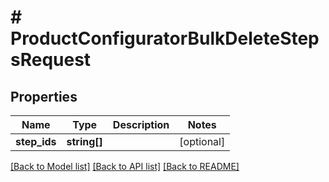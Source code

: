 # # ProductConfiguratorBulkDeleteStepsRequest


## Properties


Name | Type | Description | Notes
------------ | ------------- | ------------- | -------------
**step_ids**| **string[]** |   | [optional]


[[Back to Model list]](../../README.md#models) [[Back to API list]](../../README.md#endpoints) [[Back to README]](../../README.md)